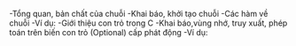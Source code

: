-Tổng quan, bản chất của chuỗi
-Khai báo, khởi tạo chuỗi
-Các hàm về chuỗi
-Ví dụ:
-Giới thiệu con trỏ trong C
-Khai báo,vùng nhớ, truy xuất, phép toán trên biến con trỏ
(Optional) cấp phát động
-Ví dụ: